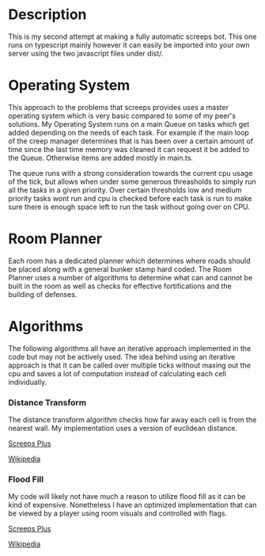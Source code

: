 # Description
This is my second attempt at making a fully automatic screeps bot. This one runs
on typescript mainly however it can easily be imported into your own server
using the two javascript files under dist/.

# Operating System
This approach to the problems that screeps provides uses a master operating
system which is very basic compared to some of my peer's solutions. My Operating
System runs on a main Queue on tasks which get added depending on the needs of
each task. For example if the main loop of the creep manager determines that is
has been over a certain amount of time since the last time memory was cleaned it
can request it be added to the Queue. Otherwise items are added mostly in
main.ts.

The queue runs with a strong consideration towards the current cpu usage of the
tick, but allows when under some generous threasholds to simply run all the
tasks in a given priority. Over certain thresholds low and medium priority tasks
wont run and cpu is checked before each task is run to make sure there is enough
space left to run the task without going over on CPU.

# Room Planner
Each room has a dedicated planner which determines where roads should be placed
along with a general bunker stamp hard coded. The Room Planner uses a number of
algorithms to determine what can and cannot be built in the room as well as
checks for effective fortifications and the building of defenses.

# Algorithms
The following algorithms all have an iterative approach implemented in the code
but may not be actively used. The idea behind using an iterative approach is
that it can be called over multiple ticks without maxing out the cpu and saves a
lot of computation instead of calculating each cell individually.

### Distance Transform
The distance transform algorithm checks how far away each cell is from the
nearest wall. My implementation uses a version of euclidean distance.

[Screeps Plus](https://wiki.screepspl.us/index.php/Automatic_base_building#Distance-Transform)

[Wikipedia](https://en.wikipedia.org/wiki/Distance_transform)

### Flood Fill
My code will likely not have much a reason to utilize flood fill as it can be kind
of expensive. Nonetheless I have an optimized implementation that can be viewed
by a player using room visuals and controlled with flags.

[Screeps Plus](https://wiki.screepspl.us/index.php/Automatic_base_building#Flood_Fill)

[Wikipedia](https://en.wikipedia.org/wiki/Flood_fill)
